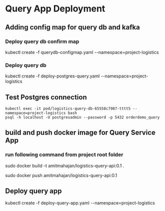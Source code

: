 # Query App Deployment

## Adding config map for query db and kafka

### Deploy query db confirm map

kubectl create -f querydb-configmap.yaml --namespace=project-logistics

### Deploy query db

kubectl create -f deploy-postgres-query.yaml --namespace=project-logistics

## Test Postgres connection

```
kubectl exec -it pod/logistics-query-db-65558c7987-tttt5 --namespace=project-logistics bash
psql -h localhost -U postgresadmin --password -p 5432 orderdemo_query
```

## build and push docker image for Query Service App

### run following command from project root folder

sudo docker build -t amitmahajan/logistics-query-api:0.1 .

sudo docker push amitmahajan/logistics-query-api:0.1

## Deploy query app

kubectl create -f deploy-query-app.yaml --namespace=project-logistics
